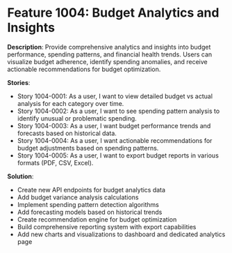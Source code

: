 # Feature 1004: Budget Analytics and Insights

**Description**: Provide comprehensive analytics and insights into budget performance, spending patterns, and financial health trends. Users can visualize budget adherence, identify spending anomalies, and receive actionable recommendations for budget optimization.

**Stories**:
- Story 1004-0001: As a user, I want to view detailed budget vs actual analysis for each category over time.
- Story 1004-0002: As a user, I want to see spending pattern analysis to identify unusual or problematic spending.
- Story 1004-0003: As a user, I want budget performance trends and forecasts based on historical data.
- Story 1004-0004: As a user, I want actionable recommendations for budget adjustments based on spending patterns.
- Story 1004-0005: As a user, I want to export budget reports in various formats (PDF, CSV, Excel).

**Solution**:
- Create new API endpoints for budget analytics data
- Add budget variance analysis calculations
- Implement spending pattern detection algorithms
- Add forecasting models based on historical trends
- Create recommendation engine for budget optimization
- Build comprehensive reporting system with export capabilities
- Add new charts and visualizations to dashboard and dedicated analytics page
